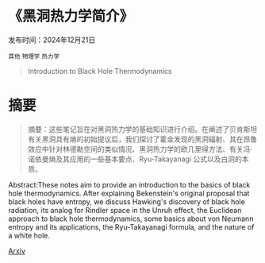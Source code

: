 # 《黑洞热力学简介》

发布时间：2024年12月21日

`其他` `物理学` `热力学`

> Introduction to Black Hole Thermodynamics

# 摘要

> 摘要：这些笔记旨在对黑洞热力学的基础知识进行介绍。在阐述了贝肯斯坦有关黑洞具有熵的初始提议后，我们探讨了霍金发现的黑洞辐射、其在昂鲁效应中针对林德勒空间的类似情况、黑洞热力学的欧几里得方法、有关冯·诺依曼熵及其应用的一些基本要点、Ryu-Takayanagi 公式以及白洞的本质。

> 
Abstract:These notes aim to provide an introduction to the basics of black hole thermodynamics. After explaining Bekenstein's original proposal that black holes have entropy, we discuss Hawking's discovery of black hole radiation, its analog for Rindler space in the Unruh effect, the Euclidean approach to black hole thermodynamics, some basics about von Neumann entropy and its applications, the Ryu-Takayanagi formula, and the nature of a white hole.
    

[Arxiv](https://arxiv.org/pdf/2412.16795)